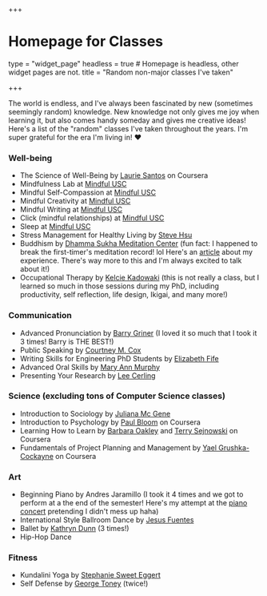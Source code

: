 +++
# Homepage for Classes

type = "widget_page"
headless = true  # Homepage is headless, other widget pages are not.
title = "Random non-major classes I've taken"

+++

The world is endless, and I've always been fascinated by new (sometimes seemingly random) knowledge. New knowledge not only gives me joy when learning it, but also comes handy someday and gives me creative ideas! Here's a list of the "random" classes I've taken throughout the years. I'm super grateful for the era I'm living in! ❤

### Well-being
- The Science of Well-Being by [Laurie Santos](https://psychology.yale.edu/people/laurie-santos) on Coursera
- Mindfulness Lab at [Mindful USC](https://mindful.usc.edu/)
- Mindful Self-Compassion at [Mindful USC](https://mindful.usc.edu/)
- Mindful Creativity at [Mindful USC](https://mindful.usc.edu/)
- Mindful Writing at [Mindful USC](https://mindful.usc.edu/)
- Click (mindful relationships) at [Mindful USC](https://mindful.usc.edu/)
- Sleep at [Mindful USC](https://mindful.usc.edu/)
- Stress Management for Healthy Living by [Steve Hsu](https://dornsife.usc.edu/phed/people/)
- Buddhism by [Dhamma Sukha Meditation Center](https://www.dhammasukha.org/) (fun fact: I happened to break the first-timer's meditation record! lol Here's an [article](https://yixue-zhao.medium.com/how-i-sit-for-8-hours-in-meditation-3906645aa80c?sk=a017e657ea8b61ce102fb8f66504fdcc) about my experience. There's way more to this and I'm always excited to talk about it!)
- Occupational Therapy by [Kelcie Kadowaki](https://chan.usc.edu/people/faculty/Kelcie_Kadowaki) (this is not really a class, but I learned so much in those sessions during my PhD, including productivity, self reflection, life design, Ikigai, and many more!)


### Communication
- Advanced Pronunciation by [Barry Griner](https://dornsife.usc.edu/cf/faculty-and-staff/faculty.cfm?pid=1008171) (I loved it so much that I took it 3 times! Barry is THE BEST!)
- Public Speaking by [Courtney M. Cox](https://www.linkedin.com/in/courtmcox/)
- Writing Skills for Engineering PhD Students by [Elizabeth Fife](https://viterbi.usc.edu/directory/faculty/Fife/Elizabeth)
- Advanced Oral Skills by [Mary Ann Murphy](https://ali.usc.edu/faculty-staff/)
- Presenting Your Research by [Lee Cerling](https://www.marshall.usc.edu/personnel/lee-cerling)

### Science (excluding tons of Computer Science classes)
- Introduction to Sociology by [Juliana Mc Gene](https://dornsife.usc.edu/cf/soci/soci_faculty_display.cfm?Person_ID=1058658)
- Introduction to Psychology by [Paul Bloom](https://psychology.yale.edu/people/paul-bloom) on Coursera
- Learning How to Learn by [Barbara Oakley](https://barbaraoakley.com/) and [Terry Sejnowski](https://www.salk.edu/scientist/terrence-sejnowski/) on Coursera
- Fundamentals of Project Planning and Management by [Yael Grushka-Cockayne](https://www.darden.virginia.edu/faculty-research/directory/yael-grushka-cockayne) on Coursera

  
### Art
- Beginning Piano by Andres Jaramillo (I took it 4 times and we got to perform at a the end of the semester! Here's my attempt at the [piano concert](https://youtube.com/playlist?list=PLFckxHEE6q5uTLqKe8aziizLPD8fDi19c) pretending I didn't mess up haha)
- International Style Ballroom Dance by [Jesus Fuentes](https://kaufman.usc.edu/faculty/jesus-fuentes/)
- Ballet by [Kathryn Dunn](https://kaufman.usc.edu/faculty/kathryn-dunn/) (3 times!)
- Hip-Hop Dance

### Fitness
  + Kundalini Yoga by [Stephanie Sweet Eggert](https://www.linkedin.com/in/stephanie-sweet-eggert-2b014414/)
  + Self Defense by [George Toney](https://dornsife.usc.edu/phed/people/) (twice!)
